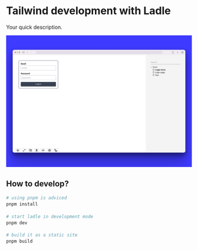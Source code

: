# Tailwind development with Ladle

Your quick description.

![Screenshot](./README.png)

## How to develop?

```bash
# using pnpm is adviced
pnpm install

# start ladle in development mode
pnpm dev

# build it as a static site
pnpm build
```
